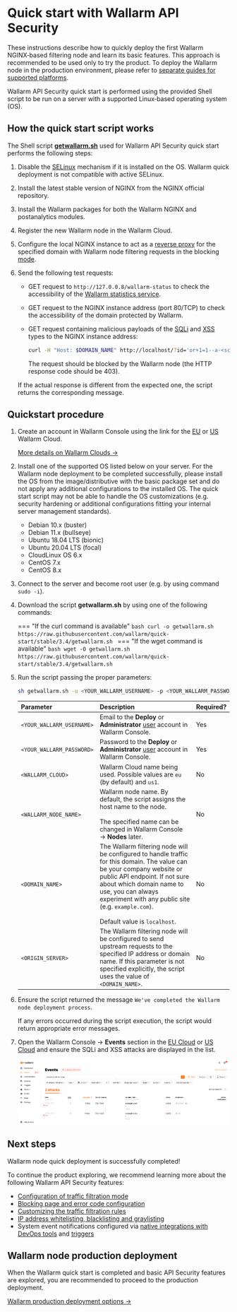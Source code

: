 # Quick start with Wallarm API Security

These instructions describe how to quickly deploy the first Wallarm NGINX‑based filtering node and learn its basic features. This approach is recommended to be used only to try the product. To deploy the Wallarm node in the production environment, please refer to [separate guides for supported platforms](admin-en/supported-platforms.md).

Wallarm API Security quick start is performed using the provided Shell script to be run on a server with a supported Linux‑based operating system (OS).

## How the quick start script works

The Shell script [**getwallarm.sh**](https://github.com/wallarm/quick-start/blob/stable/3.4/getwallarm.sh) used for Wallarm API Security quick start performs the following steps:

1. Disable the [SELinux](https://www.redhat.com/en/topics/linux/what-is-selinux) mechanism if it is installed on the OS. Wallarm quick deployment is not compatible with active SELinux.
2. Install the latest stable version of NGINX from the NGINX official repository.
3. Install the Wallarm packages for both the Wallarm NGINX and postanalytics modules.
4. Register the new Wallarm node in the Wallarm Cloud.
5. Configure the local NGINX instance to act as a [reverse proxy](https://docs.nginx.com/nginx/admin-guide/web-server/reverse-proxy/) for the specified domain with Wallarm node filtering requests in the blocking [mode](admin-en/configure-wallarm-mode.md).
6. Send the following test requests:

    * GET request to `http://127.0.0.8/wallarm-status` to check the accessibility of the [Wallarm statistics service](admin-en/configure-statistics-service.md).
    * GET request to the NGINX instance address (port 80/TCP) to check the accessibility of the domain protected by Wallarm.
    * GET request containing malicious payloads of the [SQLi](attacks-vulns-list.md#sql-injection) and [XSS](attacks-vulns-list.md#crosssite-scripting-xss) types to the NGINX instance address:

        ```bash
        curl -H "Host: $DOMAIN_NAME" http://localhost/?id='or+1=1--a-<script>prompt(1)</script>'
        ```

        The request should be blocked by the Wallarm node (the HTTP response code should be 403).

    If the actual response is different from the expected one, the script returns the corresponding message.

## Quickstart procedure

1. Create an account in Wallarm Console using the link for the [EU](https://my.wallarm.com/signup) or [US](https://us1.my.wallarm.com/signup) Wallarm Cloud.

    [More details on Wallarm Clouds →](about-wallarm-waf/overview.md#cloud)
2. Install one of the supported OS listed below on your server. For the Wallarm node deployment to be completed successfully, please install the OS from the image/distributive with the basic package set and do not apply any additional configurations to the installed OS. The quick start script may not be able to handle the OS customizations (e.g. security hardening or additional configurations fitting your internal server management standards).

    * Debian 10.x (buster)
    * Debian 11.x (bullseye)
    * Ubuntu 18.04 LTS (bionic)
    * Ubuntu 20.04 LTS (focal)
    * CloudLinux OS 6.x
    * CentOS 7.x
    * CentOS 8.x
3. Connect to the server and become root user (e.g. by using command `sudo -i`).
4. Download the script **getwallarm.sh** by using one of the following commands:

    === "If the curl command is available"
        ```bash
        curl -o getwallarm.sh https://raw.githubusercontent.com/wallarm/quick-start/stable/3.4/getwallarm.sh
        ```
    === "If the wget command is available"
        ```bash
        wget -O getwallarm.sh https://raw.githubusercontent.com/wallarm/quick-start/stable/3.4/getwallarm.sh
        ```
5. Run the script passing the proper parameters:

    ```bash
    sh getwallarm.sh -u <YOUR_WALLARM_USERNAME> -p <YOUR_WALLARM_PASSWORD> -S <WALLARM_CLOUD> -n <WALLARM_NODE_NAME> -d <DOMAIN_NAME> -o <ORIGIN_SERVER>
    ```

    | Parameter | Description | Required? |
    | --------- | ----------- | --------- |
    | `<YOUR_WALLARM_USERNAME>` | Email to the **Deploy** or **Administrator** [user](user-guides/settings/users.md) account in Wallarm Console. | Yes	
    | `<YOUR_WALLARM_PASSWORD>` | Password to the **Deploy** or **Administrator** [user](user-guides/settings/users.md) account in Wallarm Console. | Yes
    | `<WALLARM_CLOUD>` | Wallarm Cloud name being used. Possible values are `eu` (by default) and `us1`. | No
    | `<WALLARM_NODE_NAME>` | Wallarm node name. By default, the script assigns the host name to the node.<br><br>The specified name can be changed in Wallarm Console → **Nodes** later. | No
    | `<DOMAIN_NAME>` | The Wallarm filtering node will be configured to handle traffic for this domain. The value can be your company website or public API endpoint. If not sure about which domain name to use, you can always experiment with any public site (e.g. `example.com`).<br><br>Default value is `localhost`. | No
    | `<ORIGIN_SERVER>` | The Wallarm filtering node will be configured to send upstream requests to the specified IP address or domain name. If this parameter is not specified explicitly, the script uses the value of `<DOMAIN_NAME>`. | No
6. Ensure the script returned the message `We've completed the Wallarm node deployment process`.

    If any errors occurred during the script execution, the script would return appropriate error messages.
7. Open the Wallarm Console → **Events** section in the [EU Cloud](https://my.wallarm.com/search) or [US Cloud](https://us1.my.wallarm.com/search) and ensure the SQLi and XSS attacks are displayed in the list.
    
    ![!Attacks in the interface](images/admin-guides/test-attacks-quickstart.png)

## Next steps

Wallarm node quick deployment is successfully completed!

To continue the product exploring, we recommend learning more about the following Wallarm API Security features:

* [Configuration of traffic filtration mode](admin-en/configure-wallarm-mode.md)
* [Blocking page and error code configuration](admin-en/configuration-guides/configure-block-page-and-code.md)
* [Customizing the traffic filtration rules](user-guides/rules/intro.md)
* [IP address whitelisting, blacklisting and graylisting](user-guides/ip-lists/overview.md)
* System event notifications configured via [native integrations with DevOps tools](user-guides/settings/integrations/integrations-intro.md) and [triggers](user-guides/triggers/triggers.md)

## Wallarm node production deployment

When the Wallarm quick start is completed and basic API Security features are explored, you are recommended to proceed to the production deployment.

[Wallarm production deployment options →](admin-en/supported-platforms.md)
